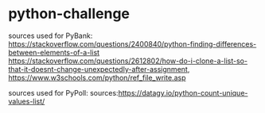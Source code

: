 # python-challenge
sources used for PyBank: https://stackoverflow.com/questions/2400840/python-finding-differences-between-elements-of-a-list 
https://stackoverflow.com/questions/2612802/how-do-i-clone-a-list-so-that-it-doesnt-change-unexpectedly-after-assignment, https://www.w3schools.com/python/ref_file_write.asp 

sources used for PyPoll: sources:https://datagy.io/python-count-unique-values-list/
